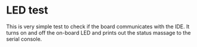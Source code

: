 # LED test

This is very simple test to check if the board communicates with the IDE. It turns on and off the on-board LED and prints out the status massage to the serial console.

